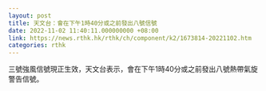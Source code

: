 ```yaml
---
layout: post
title: 天文台：會在下午1時40分或之前發出八號信號
date: 2022-11-02 11:40:11.000000000 +08:00
link: https://news.rthk.hk/rthk/ch/component/k2/1673814-20221102.htm
categories: rthk
---
```


三號強風信號現正生效，天文台表示，會在下午1時40分或之前發出八號熱帶氣旋警告信號。
